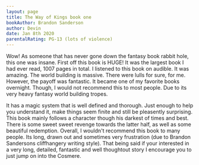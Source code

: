 ```yaml
---
layout: page
title: The Way of Kings book one
bookAuthor: Brandon Sanderson
author: Devin
date: Jan 8th 2020
parentalRating: PG-13 (lots of violence)
---
```

  Wow! As someone that has never gone down the fantasy book rabbit hole, this one was insane. First off this book is HUGE! It was the largest book I had ever read, 1007 pages in total. I listened to this book on audible. It was amazing. The world building is massive. There were lulls for sure, for me. However, the payoff was fantastic. It became one of my favorite books overnight. Though, I would not recommend this to most people. Due to its very heavy fantasy world building tropes. 

It has a magic system that is well defined and thorough. Just enough to help you understand it, make things seem finite and still be pleasently surprising. This book mainly follows a character though his darkest of times and best. There is some sweet sweet revenge towards the latter half, as well as some beautiful redemption. Overall, I wouldn't recommend this book to many people. Its long, drawn out and sometimes very frustration (due to Brandon Sandersons cliffhangery writing style). That being said if your interested in a very long, detailed, fantastic and well thoughtout story I encourage you to just jump on into the Cosmere.
